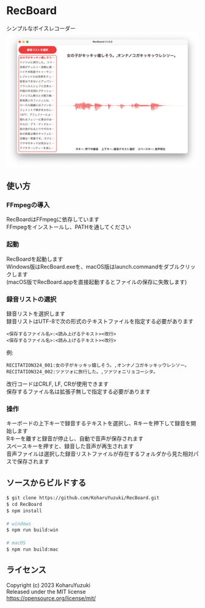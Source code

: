 # RecBoard
シンプルなボイスレコーダー  
![スクリーンショット](screenshot.png)

## 使い方

### FFmpegの導入
RecBoardはFFmpegに依存しています  
FFmpegをインストールし、PATHを通してください  

### 起動
RecBoardを起動します  
Windows版はRecBoard.exeを、macOS版はlaunch.commandをダブルクリックします  
(macOS版でRecBoard.appを直接起動するとファイルの保存に失敗します)  

### 録音リストの選択
録音リストを選択します  
録音リストはUTF-8で次の形式のテキストファイルを指定する必要があります  
```text
<保存するファイル名>:<読み上げるテキスト><改行>
<保存するファイル名>:<読み上げるテキスト><改行>
```
例:  
```text
RECITATION324_001:女の子がキッキッ嬉しそう。,オンナノコガキッキッウレシソー。
RECITATION324_002:ツァツォに旅行した。,ツァツォニリョコーシタ。
```
改行コードはCRLF, LF, CRが使用できます  
保存するファイル名は拡張子無しで指定する必要があります  

### 操作
キーボードの上下キーで録音するテキストを選択し、Rキーを押下して録音を開始します  
Rキーを離すと録音が停止し、自動で音声が保存されます  
スペースキーを押すと、録音した音声が再生されます  
音声ファイルは選択した録音リストファイルが存在するフォルダから見た相対パスで保存されます  

## ソースからビルドする
```bash
$ git clone https://github.com/KoharuYuzuki/RecBoard.git
$ cd RecBoard
$ npm install

# windows
$ npm run build:win

# macOS
$ npm run build:mac
```

## ライセンス
Copyright (c) 2023 KoharuYuzuki  
Released under the MIT license  
https://opensource.org/license/mit/  
